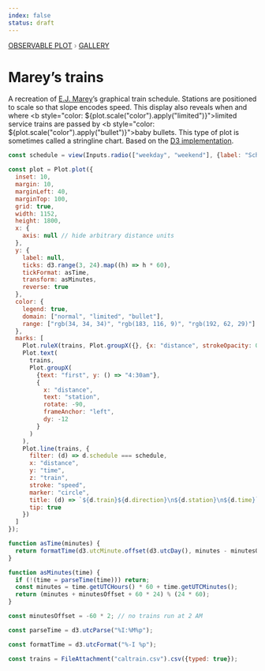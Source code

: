 ```yaml
---
index: false
status: draft
---
```


<div style="color: grey; font: 13px/25.5px var(--sans-serif); text-transform: uppercase;"><h1 style="display: none;">Plot: Marey’s trains</h1><a href="/plot">Observable Plot</a> › <a href="/@observablehq/plot-gallery">Gallery</a></div>

# Marey’s trains

A recreation of [E.J. Marey](https://en.wikipedia.org/wiki/Étienne-Jules_Marey)’s graphical train schedule. Stations are positioned to scale so that slope encodes speed. This display also reveals when and where <b style="color: ${plot.scale("color").apply("limited")}">limited service trains</b> are passed by <b style="color: ${plot.scale("color").apply("bullet")}">baby bullets</b>. This type of plot is sometimes called a stringline chart. Based on the [D3 implementation](/@d3/mareys-trains).

```js
const schedule = view(Inputs.radio(["weekday", "weekend"], {label: "Schedule", value: "weekday"}));
```

```js echo
const plot = Plot.plot({
  inset: 10,
  margin: 10,
  marginLeft: 40,
  marginTop: 100,
  grid: true,
  width: 1152,
  height: 1800,
  x: {
    axis: null // hide arbitrary distance units
  },
  y: {
    label: null,
    ticks: d3.range(3, 24).map((h) => h * 60),
    tickFormat: asTime,
    transform: asMinutes,
    reverse: true
  },
  color: {
    legend: true,
    domain: ["normal", "limited", "bullet"],
    range: ["rgb(34, 34, 34)", "rgb(183, 116, 9)", "rgb(192, 62, 29)"]
  },
  marks: [
    Plot.ruleX(trains, Plot.groupX({}, {x: "distance", strokeOpacity: 0.1, strokeDasharray: 2})),
    Plot.text(
      trains,
      Plot.groupX(
        {text: "first", y: () => "4:30am"},
        {
          x: "distance",
          text: "station",
          rotate: -90,
          frameAnchor: "left",
          dy: -12
        }
      )
    ),
    Plot.line(trains, {
      filter: (d) => d.schedule === schedule,
      x: "distance",
      y: "time",
      z: "train",
      stroke: "speed",
      marker: "circle",
      title: (d) => `${d.train}${d.direction}\n${d.station}\n${d.time}`,
      tip: true
    })
  ]
});
```

```js echo
function asTime(minutes) {
  return formatTime(d3.utcMinute.offset(d3.utcDay(), minutes - minutesOffset));
}
```

```js echo
function asMinutes(time) {
  if (!(time = parseTime(time))) return;
  const minutes = time.getUTCHours() * 60 + time.getUTCMinutes();
  return (minutes + minutesOffset + 60 * 24) % (24 * 60);
}
```

```js echo
const minutesOffset = -60 * 2; // no trains run at 2 AM
```

```js echo
const parseTime = d3.utcParse("%I:%M%p");
```

```js echo
const formatTime = d3.utcFormat("%-I %p");
```

```js echo
const trains = FileAttachment("caltrain.csv").csv({typed: true});
```
